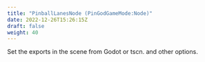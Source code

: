 ```yaml
---
title: "PinballLanesNode (PinGodGameMode:Node)"
date: 2022-12-26T15:26:15Z
draft: false
weight: 40
---
```


Set the exports in the scene from Godot or tscn. <see cref="_lane_switches"/> <see cref="_lane_lamps"/> and other options.